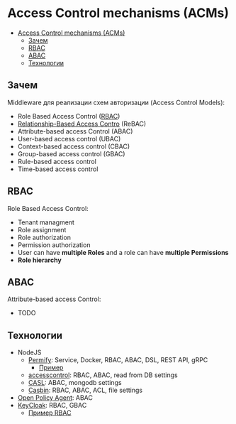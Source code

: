 # Access Control mechanisms (ACMs)

- [Access Control mechanisms (ACMs)](#access-control-mechanisms-acms)
	- [Зачем](#зачем)
	- [RBAC](#rbac)
	- [ABAC](#abac)
	- [Технологии](#технологии)

## Зачем

Middleware для реализации схем авторизации (Access Control Models):

- Role Based Access Control ([RBAC](#rbac))  
- [Relationship-Based Access Contro](https://www.permit.io/blog/what-is-rebac) (ReBAC)
- Attribute-based access Control (ABAC)
- User-based access control (UBAC)
- Context-based access control (CBAC)
- Group-based access control (GBAC)
- Rule-based access control
- Time-based access control

## RBAC

Role Based Access Control:

- Tenant managment
- Role assignment
- Role authorization
- Permission authorization
- User can have __multiple Roles__ and a role can have __multiple Permissions__
- __Role hierarchy__

## ABAC

Attribute-based access Control:

- TODO

## Технологии

- NodeJS
  - [Permify](https://github.com/Permify/permify): Service, Docker, RBAC, ABAC, DSL, REST API, gRPC
    - [Пример](https://nuancesprog.ru/p/22727/)
  - [accesscontrol](https://www.npmjs.com/package/accesscontrol): RBAC, ABAC, read from DB settings
  - [CASL](https://github.com/stalniy/casl): ABAC, mongodb settings
  - [Casbin](https://github.com/casbin/node-casbin): RBAC, ABAC, ACL, file settings
- [Open Policy Agent](https://www.openpolicyagent.org/): ABAC
- [KeyCloak](iam/iam.keycloak.md#access-control): RBAC, GBAC
  - [Пример RBAC](https://dev.to/haithamoumer/secure-your-rest-api-using-keycloak-role-based-access-control-3f96)
